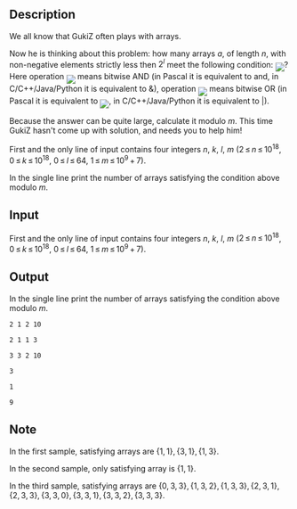 ## Description

<div><p>We all know that GukiZ often plays with arrays. </p><p>Now he is thinking about this problem: how many arrays <span class="tex-span"><i>a</i></span>, of length <span class="tex-span"><i>n</i></span>, with non-negative elements <span class="tex-font-style-bf">strictly less</span> then <span class="tex-span">2<sup class="upper-index"><i>l</i></sup></span> meet the following condition: <img align="middle" class="tex-formula" src="file://FGcCcwcc.png" style="max-width: 100.0%;max-height: 100.0%;">? Here operation <img align="middle" class="tex-formula" src="file://WAhJ1BQX.png" style="max-width: 100.0%;max-height: 100.0%;"> means bitwise AND (in <span class="tex-font-style-tt">Pascal</span> it is equivalent to <span class="tex-font-style-tt">and</span>, in <span class="tex-font-style-tt">C/C++/Java/Python</span> it is equivalent to <span class="tex-font-style-tt">&amp;</span>), operation <img align="middle" class="tex-formula" src="file://cK3Z7ZIM.png" style="max-width: 100.0%;max-height: 100.0%;"> means bitwise OR (in <span class="tex-font-style-tt">Pascal</span> it is equivalent to <img align="middle" class="tex-formula" src="file://1oSMVos9.png" style="max-width: 100.0%;max-height: 100.0%;">, in <span class="tex-font-style-tt">C/C++/Java/Python</span> it is equivalent to <span class="tex-font-style-tt">|</span>). </p><p>Because the answer can be quite large, calculate it modulo <span class="tex-span"><i>m</i></span>. This time GukiZ hasn't come up with solution, and needs you to help him!</p></div><div class="input-specification"><p>First and the only line of input contains four integers <span class="tex-span"><i>n</i></span>, <span class="tex-span"><i>k</i></span>, <span class="tex-span"><i>l</i></span>, <span class="tex-span"><i>m</i></span> (<span class="tex-span">2 ≤ <i>n</i> ≤ 10<sup class="upper-index">18</sup></span>, <span class="tex-span">0 ≤ <i>k</i> ≤ 10<sup class="upper-index">18</sup></span>, <span class="tex-span">0 ≤ <i>l</i> ≤ 64</span>, <span class="tex-span">1 ≤ <i>m</i> ≤ 10<sup class="upper-index">9</sup> + 7</span>).</p></div><div class="output-specification"><p>In the single line print the number of arrays satisfying the condition above modulo <span class="tex-span"><i>m</i></span>.</p></div>

## Input

<p>First and the only line of input contains four integers <span class="tex-span"><i>n</i></span>, <span class="tex-span"><i>k</i></span>, <span class="tex-span"><i>l</i></span>, <span class="tex-span"><i>m</i></span> (<span class="tex-span">2 ≤ <i>n</i> ≤ 10<sup class="upper-index">18</sup></span>, <span class="tex-span">0 ≤ <i>k</i> ≤ 10<sup class="upper-index">18</sup></span>, <span class="tex-span">0 ≤ <i>l</i> ≤ 64</span>, <span class="tex-span">1 ≤ <i>m</i> ≤ 10<sup class="upper-index">9</sup> + 7</span>).</p>

## Output

<p>In the single line print the number of arrays satisfying the condition above modulo <span class="tex-span"><i>m</i></span>.</p>





```input1
2 1 2 10

```




```input2
2 1 1 3

```




```input3
3 3 2 10

```




```output1
3

```




```output2
1

```




```output3
9

```



## Note

<p>In the first sample, satisfying arrays are <span class="tex-span">{1, 1}, {3, 1}, {1, 3}</span>.</p><p>In the second sample, only satisfying array is <span class="tex-span">{1, 1}</span>.</p><p>In the third sample, satisfying arrays are <span class="tex-span">{0, 3, 3}, {1, 3, 2}, {1, 3, 3}, {2, 3, 1}, {2, 3, 3}, {3, 3, 0}, {3, 3, 1}, {3, 3, 2}, {3, 3, 3}</span>.</p>
